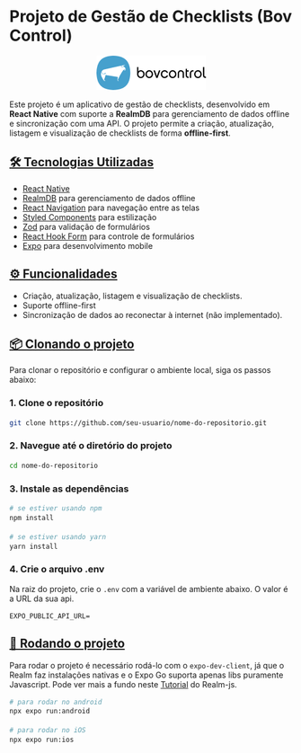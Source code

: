 # Projeto de Gestão de Checklists (Bov Control)

<p align="center">
  <img src="./src/assets/images/bov-full-logo.png" alt="Bov Control logo" />
</p>

Este projeto é um aplicativo de gestão de checklists, desenvolvido em **React Native** com suporte a **RealmDB** para gerenciamento de dados offline e sincronização com uma API. O projeto permite a criação, atualização, listagem e visualização de checklists de forma **offline-first**.

## [🛠 Tecnologias Utilizadas](#tecnologias_utilizadas)

- [React Native](https://reactnative.dev/)
- [RealmDB](https://realm.io/) para gerenciamento de dados offline
- [React Navigation](https://reactnavigation.org/) para navegação entre as telas
- [Styled Components](https://styled-components.com/) para estilização
- [Zod](https://zod.dev/) para validação de formulários
- [React Hook Form](https://react-hook-form.com/) para controle de formulários
- [Expo](https://docs.expo.dev/) para desenvolvimento mobile

## [⚙️ Funcionalidades](#funcionalidades)

- Criação, atualização, listagem e visualização de checklists.
- Suporte offline-first
- Sincronização de dados ao reconectar à internet (não implementado).

## [📦 Clonando o projeto](#clonando-o-projeto)

Para clonar o repositório e configurar o ambiente local, siga os passos abaixo:

### 1. Clone o repositório

```bash
git clone https://github.com/seu-usuario/nome-do-repositorio.git
```

### 2. Navegue até o diretório do projeto

```bash
cd nome-do-repositorio
```

### 3. Instale as dependências

```bash
# se estiver usando npm
npm install

# se estiver usando yarn
yarn install
```

### 4. Crie o arquivo .env

Na raiz do projeto, crie o `.env` com a variável de ambiente abaixo. O valor é a URL da sua api.

```env
EXPO_PUBLIC_API_URL=
```

## [🚀 Rodando o projeto](#rodando-o-projeto)

Para rodar o projeto é necessário rodá-lo com o `expo-dev-client`, já que o Realm faz instalações nativas e o Expo Go suporta apenas libs puramente Javascript.
Pode ver mais a fundo neste [Tutorial](https://www.mongodb.com/pt-br/docs/atlas/device-sdks/sdk/react-native/bootstrap-with-expo/#build-and-run-the-application) do Realm-js.

```bash
# para rodar no android
npx expo run:android

# para rodar no iOS
npx expo run:ios
```
